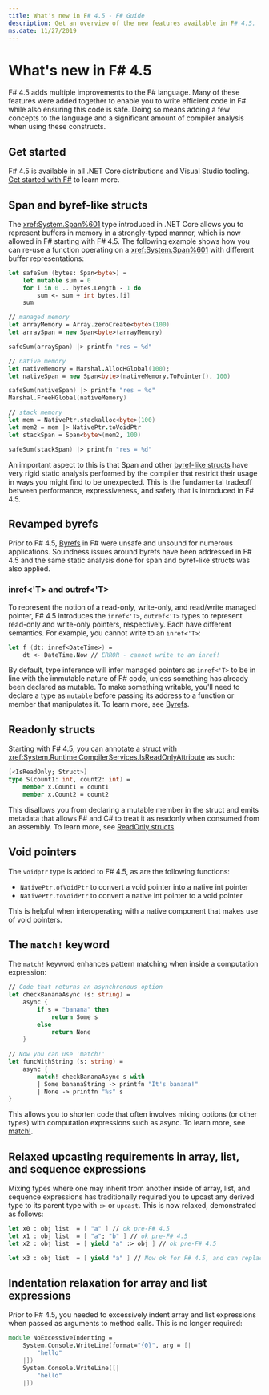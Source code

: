 ```yaml
---
title: What's new in F# 4.5 - F# Guide
description: Get an overview of the new features available in F# 4.5.
ms.date: 11/27/2019
---
```

# What's new in F# 4.5

F# 4.5 adds multiple improvements to the F# language. Many of these features were added together to enable you to write efficient code in F# while also ensuring this code is safe. Doing so means adding a few concepts to the language and a significant amount of compiler analysis when using these constructs.

## Get started

F# 4.5 is available in all .NET Core distributions and Visual Studio tooling. [Get started with F#](../get-started/index.md) to learn more.

## Span and byref-like structs

The <xref:System.Span%601> type introduced in .NET Core allows you to represent buffers in memory in a strongly-typed manner, which is now allowed in F# starting with F# 4.5. The following example shows how you can re-use a function operating on a <xref:System.Span%601> with different buffer representations:

```fsharp
let safeSum (bytes: Span<byte>) =
    let mutable sum = 0
    for i in 0 .. bytes.Length - 1 do 
        sum <- sum + int bytes.[i]
    sum

// managed memory
let arrayMemory = Array.zeroCreate<byte>(100)
let arraySpan = new Span<byte>(arrayMemory)

safeSum(arraySpan) |> printfn "res = %d"

// native memory
let nativeMemory = Marshal.AllocHGlobal(100);
let nativeSpan = new Span<byte>(nativeMemory.ToPointer(), 100)

safeSum(nativeSpan) |> printfn "res = %d"
Marshal.FreeHGlobal(nativeMemory)

// stack memory
let mem = NativePtr.stackalloc<byte>(100)
let mem2 = mem |> NativePtr.toVoidPtr
let stackSpan = Span<byte>(mem2, 100)

safeSum(stackSpan) |> printfn "res = %d"
```

An important aspect to this is that Span and other [byref-like structs](../language-reference/structures.md#byreflike-structs) have very rigid static analysis performed by the compiler that restrict their usage in ways you might find to be unexpected. This is the fundamental tradeoff between performance, expressiveness, and safety that is introduced in F# 4.5.

## Revamped byrefs

Prior to F# 4.5, [Byrefs](../language-reference/byrefs.md) in F# were unsafe and unsound for numerous applications. Soundness issues around byrefs have been addressed in F# 4.5 and the same static analysis done for span and byref-like structs was also applied.

### inref<'T> and outref<'T>

To represent the notion of a read-only, write-only, and read/write managed pointer, F# 4.5 introduces the `inref<'T>`, `outref<'T>` types to represent read-only and write-only pointers, respectively. Each have different semantics. For example, you cannot write to an `inref<'T>`:

```fsharp
let f (dt: inref<DateTime>) =
    dt <- DateTime.Now // ERROR - cannot write to an inref!
```

By default, type inference will infer managed pointers as `inref<'T>` to be in line with the immutable nature of F# code, unless something has already been declared as mutable. To make something writable, you'll need to declare a type as `mutable` before passing its address to a function or member that manipulates it. To learn more, see [Byrefs](../language-reference/byrefs.md).

## Readonly structs

Starting with F# 4.5, you can annotate a struct with <xref:System.Runtime.CompilerServices.IsReadOnlyAttribute> as such:

```fsharp
[<IsReadOnly; Struct>]
type S(count1: int, count2: int) =
    member x.Count1 = count1
    member x.Count2 = count2
```

This disallows you from declaring a mutable member in the struct and emits metadata that allows F# and C# to treat it as readonly when consumed from an assembly. To learn more, see [ReadOnly structs](../language-reference/structures.md#readonly-structs)

## Void pointers

The `voidptr` type is added to F# 4.5, as are the following functions:

* `NativePtr.ofVoidPtr` to convert a void pointer into a native int pointer
* `NativePtr.toVoidPtr` to convert a native int pointer to a void pointer

This is helpful when interoperating with a native component that makes use of void pointers.

## The `match!` keyword

The `match!` keyword enhances pattern matching when inside a computation expression:

```fsharp
// Code that returns an asynchronous option
let checkBananaAsync (s: string) =
    async {
        if s = "banana" then
            return Some s
        else
            return None
    }
    
// Now you can use 'match!'
let funcWithString (s: string) =
    async { 
        match! checkBananaAsync s with
        | Some bananaString -> printfn "It's banana!"
        | None -> printfn "%s" s
}
```

This allows you to shorten code that often involves mixing options (or other types) with computation expressions such as async. To learn more, see [match!](../language-reference/computation-expressions.md#match).

## Relaxed upcasting requirements in array, list, and sequence expressions

Mixing types where one may inherit from another inside of array, list, and sequence expressions has traditionally required you to upcast any derived type to its parent type with `:>` or `upcast`. This is now relaxed, demonstrated as follows:

```fsharp
let x0 : obj list  = [ "a" ] // ok pre-F# 4.5
let x1 : obj list  = [ "a"; "b" ] // ok pre-F# 4.5
let x2 : obj list  = [ yield "a" :> obj ] // ok pre-F# 4.5

let x3 : obj list  = [ yield "a" ] // Now ok for F# 4.5, and can replace x2
```

## Indentation relaxation for array and list expressions

Prior to F# 4.5, you needed to excessively indent array and list expressions when passed as arguments to method calls. This is no longer required:

```fsharp
module NoExcessiveIndenting = 
    System.Console.WriteLine(format="{0}", arg = [| 
        "hello"
    |])
    System.Console.WriteLine([|
        "hello"
    |])
```

